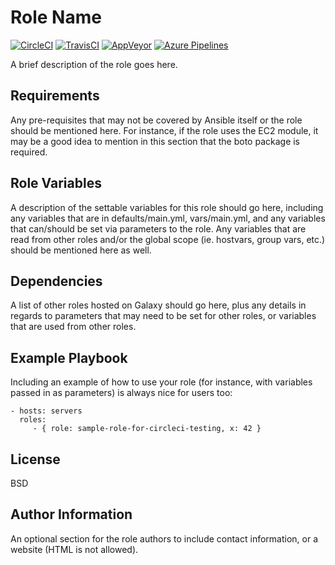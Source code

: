Role Name
=========

[![CircleCI](https://circleci.com/gh/toVersus/sample-role-for-ci-testing.svg?style=svg)](https://circleci.com/gh/toVersus/sample-role-for-ci-testing)
[![TravisCI](https://travis-ci.org/toVersus/sample-role-for-ci-testing.svg?branch=master)](https://travis-ci.org/toVersus/sample-role-for-ci-testing)
[![AppVeyor](https://ci.appveyor.com/api/projects/status/bagbu5l6qvvqtnso?svg=true)](https://ci.appveyor.com/project/toVersus/sample-role-for-ci-testing)
[![Azure Pipelines](https://dev.azure.com/toversus/sample-role-for-ci-testing/_apis/build/status/toVersus.sample-role-for-ci-testing)](https://dev.azure.com/toversus/sample-role-for-ci-testing/_build/latest?definitionId=1)

A brief description of the role goes here.

Requirements
------------

Any pre-requisites that may not be covered by Ansible itself or the role should
be mentioned here. For instance, if the role uses the EC2 module, it may be a
good idea to mention in this section that the boto package is required.

Role Variables
--------------

A description of the settable variables for this role should go here, including
any variables that are in defaults/main.yml, vars/main.yml, and any variables
that can/should be set via parameters to the role. Any variables that are read
from other roles and/or the global scope (ie. hostvars, group vars, etc.) should
be mentioned here as well.

Dependencies
------------

A list of other roles hosted on Galaxy should go here, plus any details in
regards to parameters that may need to be set for other roles, or variables that
are used from other roles.

Example Playbook
----------------

Including an example of how to use your role (for instance, with variables
passed in as parameters) is always nice for users too:

    - hosts: servers
      roles:
         - { role: sample-role-for-circleci-testing, x: 42 }

License
-------

BSD

Author Information
------------------

An optional section for the role authors to include contact information, or a
website (HTML is not allowed).
